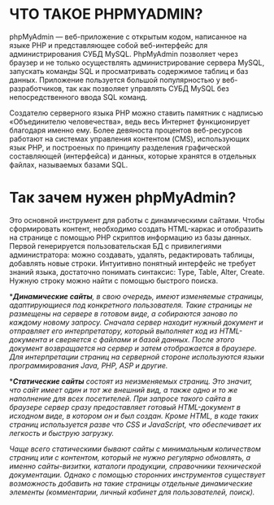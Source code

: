 # ЧТО ТАКОЕ PHPMYADMIN?

phpMyAdmin — веб-приложение с открытым кодом, написанное на языке PHP и представляющее собой веб-интерфейс для  администрирования СУБД MySQL. PhpMyAdmin позволяет через браузер и не только осуществлять администрирование  сервера MySQL, запускать команды SQL и просматривать содержимое таблиц и баз данных. Приложение пользуется большой  популярностью у веб-разработчиков, так как позволяет управлять СУБД MySQL без непосредственного ввода SQL команд.

Создателю серверного языка PHP можно ставить памятник с надписью «Объединителю человечества», ведь весь Интернет   функционирует благодаря именно ему. Более девяноста процентов веб-ресурсов работают на системах управления   контентом (CMS), использующих язык РНР, и построеных по принципу разделения графической составляющей (интерфейса)   и данных, которые хранятся в отдельных файлах, называемых базами SQL.

# Так зачем нужен phpMyAdmin?

Это основной инструмент для работы с динамическими сайтами. Чтобы сформировать контент, необходимо создать HTML-каркас и отобразить на странице с помощью PHP скриптов информацию из базы данных. Первой генерируется пользовательская БД с привилегиями администратора: можно создавать, удалять, редактировать таблицы, добавлять новые строки. Интуитивно понятный интерфейс не требует знаний языка, достаточно понимать синтаксис: Type, Table, Alter, Create. Нужную строку можно найти с помощью быстрого поиска.

****Динамические сайты**, в свою очередь, имеют изменяемые страницы, адаптирующиеся под конкретного пользователя. Такие страницы не размещены на сервере в готовом виде, а   собираются заново по каждому новому запросу. Сначала сервер находит нужный документ и отправляет его интерпретатору, который выполняет код из HTML-документа и сверяется с файлами и базой данных. После этого документ   возвращается на сервер и затем отображается в браузере. Для интерпретации страниц на серверной стороне используются языки   программирования Java, PHP, ASP и другие.*

****Статические сайты** состоят из неизменяемых страниц. Это значит, что сайт имеет один и тот  же внешний вид, а также одно и то же наполнение  для всех посетителей. При запросе такого сайта в браузере сервер сразу предоставляет готовый HTML-документ в исходном  виде, в котором он и был создан. Кроме HTML, в коде таких страниц используется разве что CSS и  JavaScript, что обеспечивает их легкость и быструю загрузку.*

*Чаще всего статическими бывают сайты с минимальным количеством страниц или с контентом, который не нужно регулярно  обновлять, а именно сайты-визитки, каталоги продукции, справочники технической документации. Однако с помощью сторонних  инструментов существует возможность добавить на такие страницы отдельные динамические элементы  (комментарии, личный кабинет для пользователей, поиск).*
